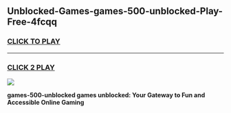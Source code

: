 
## Unblocked-Games-games-500-unblocked-Play-Free-4fcqq
<h3>
<a href="https://premium76.site?title=games-500-unblocked&ref=10A">CLICK TO PLAY</a></h3>
<hr>

<h3>
<a href="https://premium76.site?title=games-500-unblocked&ref=10A">CLICK 2 PLAY</a>
  
</h3>

<a href="https://premium76.site?title=games-500-unblocked&ref=10A"><img src="https://clearcache.store/games.png"></a>


**games-500-unblocked games unblocked: Your Gateway to Fun and Accessible Online Gaming**
